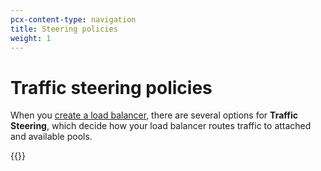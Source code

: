 ```yaml
---
pcx-content-type: navigation
title: Steering policies
weight: 1
---
```


# Traffic steering policies

When you [create a load balancer](/load-balancing/how-to/create-load-balancer/), there are several options for **Traffic Steering**, which decide how your load balancer routes traffic to attached and available pools.

{{<directory-listing>}}